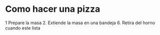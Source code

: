 # Como hacer una pizza
1 Prepare la masa
2. Extiende la masa en una bandeja
6. Retira del horno cuando este lista